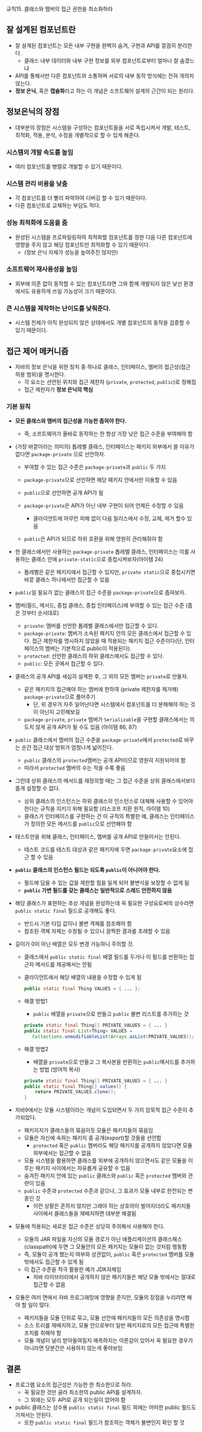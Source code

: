 규칙15. 클래스와 멤버의 접근 권한을 최소화하라

## 잘 설계된 컴포넌트란

- 잘 설계된 컴포넌트는 모든 내부 구현을 완벽히 숨겨, 구현과 API를 깔끔히 분리한다. 
  - 클래스 내부 데이터와 내부 구현 정보를 외부 컴포넌트로부터 얼마나 잘 숨겼느냐
- API를 통해서만 다른 컴포넌트와 소통하며 서로의 내부 동작 방식에는 전혀 개의치 않는다. 
- **정보 은닉**, 혹은 **캡슐화**라고 하는 이 개념은 소프트웨어 설계의 근간이 되는 원리다.



##  정보은닉의 장점

- 대부분의 장점은 시스템을 구성하는 컴포넌트들을 서로 독립시켜서 개발, 테스트, 최적화, 적용, 분석, 수정을 개별적으로 할 수 있게 해준다.

### 시스템의 개발 속도를 높임

- 여러 컴포넌트를 병렬로 개발할 수 있기 때문이다.

### 시스템 관리 비용을 낮춤

- 각 컴포넌트를 더 빨리 파악하여 디버깅 할 수 있기 때문이다.
- 다른 컴포넌트로 교체하는 부담도 적다.

### 성능 최적화에 도움을 줌 

- 완성된 시스템을 프로파일링하여 최적화할 컴포넌트를 정한 다음 다른 컴포넌트에 영향을 주지 않고 해당 컴포넌트만 최적화할 수 있기 때문이다.
  - (정보 은닉 자체가 성능을 높여주진 않지만)

### 소프트웨어 재사용성을 높임

- 외부에 의존 없이 동작할 수 있는 컴포넌트라면 그와 함께 개발되지 않은 낯선 환경에서도 유용하게 쓰일 가능성이 크기 때문이다. 

### 큰 시스템을 제작하는 난이도를 낮춰준다.

- 시스템 전체가 아직 완성되지 않은 상태에서도 개별 컴포넌트의 동작을 검증할 수 있기 때문이다. 



##  접근 제어 메커니즘

- 자바의 정보 은닉을 위한 장치 중 하나로 클래스, 인터페이스, 멤버의 접근성(접근 허용 범위)을 명시한다.
  - 각 요소는 선언된 위치와 접근 제한자 (```private```, ```protected```, ```public```)로 정해짐
  - 접근 제한자가 **정보 은닉의 핵심** 

### 기본 원칙

- **모든 클래스와 멤버의 접근성을 가능한 좁혀야 한다.**

  - 즉, 소프트웨어가 올바로 동작하는 한 항상 가장 낮은 접근 수준을 부여해야 함

- (가장 바깥이라는 의미의) 톱레벨 클래스, 인터페이스는 패키지 외부에서 쓸 이유가 없다면 ```package-private``` 으로 선언하자. 

  -  부여할 수 있는 접근 수준은 ```package-private```과 ```public``` 두 가지
    - ```package-private```으로 선언하면 해당 패키지 안에서만 이용할 수 있음
    - ```public```으로 선언하면 공개 API가 됨

  - ```package-private```은 API가 아닌 내부 구현이 되어 언제든 수정할 수 있음
    - 클라이언트에 아무런 피해 없이 다음 릴리스에서 수정, 교체, 제거 할수 있음
  - ```public```은 API가 되므로 하위 호환을 위해 영원히 관리해줘야 함

- 한 클래스에서만 사용하는 ```package-private``` 톱레벨 클래스, 인터페이스는 이를 사용하는 클래스 안에 ```private-static```으로 중첩시켜보자(아이템 24)

  - 톱레벨은 같은 패키지에서 접근할 수 있지만, ```private static```으로 중첩시키면 바깥 클래스 하나에서만 접근할 수 있음

- ```public```일 필요가 없는 클래스의 접근 수준을 ```package-private```으로 좁혀보자.

- 멤버(필드, 메서드, 중첩 클래스, 중첩 인터페이스)에 부여할 수 있는 접근 수준 (좁은 것부터 순서대로)

  - ```private```: 멤버를 선언한 톱레벨 클래스에서만 접근할 수 있다.
  - ```package-private```: 멤버가 소속된 패키지 안의 모든 클래스에서 접근할 수 있다. 접근 제한자를 명시하지 않았을 때 적용되는 패키지 접근 수준이다(단, 인터페이스의 멤버는 기본적으로 public이 적용된다).
  - ```protected```: 선언한 클래스의 하위 클래스에서도 접근할 수 있다.
  - ```public```: 모든 곳에서 접근할 수 있다. 

- 클래스의 공개 API를 세심히 설계한 후, 그 외의 모든 멤버는 ```private```로 만들자.

  - 같은 패키지의 접근해야 하는 멤버에 한하여 (private 제한자를 제거해) ```package-private```으로 풀어주기
    - 단, 위 경우가 자주 일어난다면 시스템에서 컴포넌트를 더 분해해야 하는 것이 아닌지 고민해보길
  - ```package-private```, ```private``` 멤버가 ```Serializable```을 구현할 클래스에서는 의도치 않게 공개 API가 될 수도 있음 (아이템 86, 87)

- ```public``` 클래스에서 멤버의 접근 수준을 ```package-private```에서 ```protected```로 바꾸는 순간 접근 대상 범위가 엄청나게 넓어진다.

  - ```public``` 클래스의 ```protected```멤버는 공개 API이므로 영원히 지원되어야 함 
  - 따라서 ```protected``` 멤버의 수는 적을 수록 좋음

- 그런데 상위 클래스의 메서드를 재정의할 때는 그 접근 수준을 상위 클래스에서보다 좁게 설정할 수 없다. 

  - 상위 클래스의 인스턴스는 하위 클래스의 인스턴스로 대체해 사용할 수 있어야 한다는 규칙을 지키기 위해 필요함 (리스코프 치환 원칙, 아이템 10)
  - 클래스가 인터페이스를 구현하는 건 이 규칙의 특별한 예, 클래스는 인터페이스가 정의한 모든 메서드를 ```public```으로 선언해야 함

- 테스트만을 위해 클래스, 인터페이스, 멤버를 공개 API로 만들어서는 안된다.

  - 테스트 코드를 테스트 대상과 같은 패키지에 두면 ```package-private```요소에 접근 할 수 있음

- **```public``` 클래스의 인스턴스 필드는 되도록 ```public```이 아니어야 한다.**

  - 필드에 담을 수 있는 값을 제한할 힘을 일게 되어 불변식을 보장할 수 없게 됨
  - **```public``` 가변 필드를 갖는 클래스는 일반적으로 스레드 안전하지 않음**

- 해당 클래스가 표현하는 추상 개념을 완성하는데 꼭 필요한 구성요로써의 상수라면 ```public static final``` 필드로 공개해도 좋다.

  - 반드시 기본 타입 값이나 불변 객체를 참조해야 함
  - 참조된 객체 자체는 수정될 수 있으니 끔찍한 결과를 초래할 수 있음

- 길이가 0이 아닌 배열은 모두 변경 가능하니 주의할 것. 

  - 클래스에서 ```public static final``` 배열 필드를 두거나 이 필드를 반환하는 접근자 메서드를 제공해서는 안됨

  - 클라이언트에서 해당 배열의 내용을 수정할 수 있게 됨

    ```java
    public static final Thing VALUES = { ... };
    ```

  - 해결 방법1

    - ```public``` 배열을 ```private```으로 만들고 ```public``` 불변 리스트를 추가하는 것

     ```java
    private static final Thing[] PRIVATE_VALUES = { ... }
    public static final List<Thing> VALUES = 
    	Collections.unmodifiableList(Arrays.asList(PRIVATE_VALUES));
     ```

  - 해결 방법2

    - 배열을 ```private```으로 만들고 그 복사본을 반환하는 ```public```메서드를 추가하는 방법 (방어적 복사)

    ```java
    private static final Thing[] PRIVATE_VALUES = { ... }
    public static final Thing[] values() {
    	return PRIVATE_VALUES.clone();
    }
    ```

- 자바9에서는 모듈 시스템이라는 개념이 도입되면서 두 가지 암묵적 접근 수준이 추가되었다.
  - 패키지지가 클래스들의 묶음이듯 모듈은 패키지들의 묶음임
  - 모듈은 자신에 속하는 패키지 중 공개(export)할 것들을 선언함
    - ```protected``` 혹은 ```public``` 멤버라도 해당 패키지를 공개하지 않았다면 모듈 외부에서는 접근할 수 없음
  - 모듈 시스템을 활용하면 클래스를 외부에 공개하지 않으면서도 같은 모듈을 이루는 패키지 사이에서는 자유롭게 공유할 수 있음
  - 숨겨진 패키지 안에 있는 ```public``` 클래스와 ```public``` 혹은 ```protected``` 멤버와 관련이 있음
  - ```public``` 수준과 ```protected``` 수준과 같으나, 그 효과가 모듈 내부로 한전되는 변종인 것 
    - 이런 상황은 흔하지 않지만 그래야 하는 상호아이 벌어지더라도 패키지들 사이에서 클래스들을 재배치하면 대부분 해결됨
- 모듈에 적용되는 새로운 접근 수준은 상당히 주의해서 사용해야 한다.
  - 모듈의 JAR 파일을 자신의 모듈 경로가 아닌 애플리케이션의 클래스패스(classpath)에 두면 그 모듈안의 모든 패키지는 모듈이 없는 것처럼 행동함
  - 즉, 모듈이 공개 했는지 여부와 상관없이, ```public``` 혹은 ```protected``` 멤버를 모듈 밖에서도 접근할 수 있게 됨
  - 이 접근 수준을 적극 활용한 예가 JDK자체임
    - 자바 라이브러리에서 공개하지 않은 패키지들은 해당 모듈 밖에서는 절대로 접근할 수 없음
- 모듈은 여러 면에서 자바 프로그래밍에 영향을 준지만, 모듈의 장점을 누리려면 해야 할 일이 많다. 
  - 패키지들을 모듈 단위로 묶고, 모듈 선언에 패키지들의 모든 의존성을 명시함
  - 소스 트리를 재배치하고, 모듈 안으로부터 일반 패키지로의 모든 접근에 특별한 조치를 취해야 함
  - 모듈 개념이 널리 받아들여질지 예측하지는 이른감이 있어서 꼭 필요한 경우가 아니라면 당분간은 사용하지 않는게 좋아보임

## 결론

- 프로그램 요소의 접근성은 가능한 한 최소한으로 하라. 
  - 꼭 필요한 것만 골라 최소한의 public API를 설계하자.
  - 그 외에는 모두 API로 공개 되는일이 없어야 함
- public 클래스는 상수용 ```public static final``` 필드 외에는 어떠한 public 필드도 가져서는 안된다. 
  - 또한 ```public static final``` 필드가 참조하는 객체가 불변인지 확인 할 것 